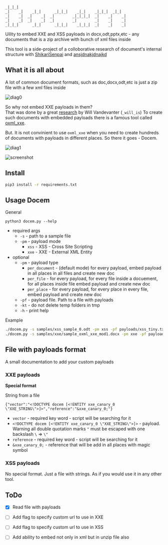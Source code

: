 
```
_|_|_|                                                  
_|    _|    _|_|      _|_|_|    _|_|    _|_|_|  _|_|    
_|    _|  _|    _|  _|        _|_|_|_|  _|    _|    _|  
_|    _|  _|    _|  _|        _|        _|    _|    _|  
_|_|_|      _|_|      _|_|_|    _|_|_|  _|    _|    _|
```


Uility to embed XXE and XSS payloads in docx,odt,pptx,etc - any documents that is a zip archive with bunch of xml files inside

This tool is a side-project of a colloborative research of document's internal structure with [ShikariSenpai](https://twitter.com/ShikariSenpai) and [ansjdnakjdnajkd](https://twitter.com/ansjdnakjdnajkd) 


## What it is all about

A lot of common document formats, such as doc,docx,odt,etc is just a zip file with a few xml files inside 

![diag0](https://github.com/whitel1st/docem/blob/master/pics/diag0.png "diag0")

So why not embed XXE payloads in them?  
That was done by a great [research](http://oxmlxxe.github.io/reveal.js/slides.html#/) by Will Vandevanter (`_will_is`)
To create such documents with embedded payloads there is a famous tool called [oxml_xxe](https://github.com/BuffaloWill/oxml_xxe). 

But. It is not convinient to use `oxml_xxe` when you need to create hundreds of documents with payloads in different places.
So there it goes - Docem.

![diag1](https://github.com/whitel1st/docem/blob/master/pics/diag1.png "diag1")

![screenshot](https://github.com/whitel1st/docem/blob/master/pics/screenshot.png "screenshot")


## Install 

```bash
pip3 install -r requirements.txt
```

## Usage Docem

General 

```
python3 docem.py --help
```

- required args
	- `-s` - path to a sample file
	- `-pm` - payload mode
		- `xss` - XSS - Cross Site Scripting 
		- `xxe` - XXE - External XML Entity 
- optional
	- `-pm` - payload type
		- `per_document` - (default mode) for every payload, embed payload in all places in all files and create new doc
		- `per_file` - for every payload, for every file inside a docuement, for all places inside file embed payload and create new doc
		- `per_place` - for every payload, for every place in every file, embed payload and create new doc
	- `-pf` - payload file. Path to a file with payloads
	- `-kt` - do not delete temp folders in tmp 
	- `-h` - print help

Example 
```bash
./docem.py -s samples/xss_sample_0.odt -pm xss -pf payloads/xss_tiny.txt -pm per_place
./docem.py -s samples/xxe/sample_oxml_xxe_mod1.docx -pm xxe -pf payloads/xxe_special_2.txt -kt -pt per_place
```


## File with payloads format

A small documentation to add your custom payloads

### XXE payloads

**Special format**

String from a file

`{"vector":"<!DOCTYPE docem [<!ENTITY xxe_canary_0 \"XXE_STRING\">]>","reference":"&xxe_canary_0;"}`

- `vector` - required key word - script will be searching for it 
- `<!DOCTYPE docem [<!ENTITY xxe_canary_0 \"XXE_STRING\">]>` - payload. Warning all double quotation marks `"` must be escaped with one backslash `\` => `\"`
- `reference` - required key word - script will be searching for it 
- `&xxe_canary_0;` - reference that will be add in all places with magic symbol 

### XSS payloads

No special format.
Just a file with strings. As if you would use it in any other tool.

## ToDo

- [x] Read file with payloads
- [ ] Add flag to specify custom url to use in XXE
- [ ] Add flag to specify custom url to use in XSS
- [ ] Add ability to embed not only in xml but in unzip file also

